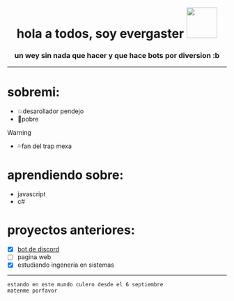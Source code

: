 <h1 align="center">hola a todos, soy evergaster <img src="https://pixeljoint.com/files/icons/full/eva01listo.png" heigth="70px" width="70px" bottom="40"><br></h1>
<h3 align="center"> un wey sin nada que hacer y que hace bots por diversion :b</h3>

---

# sobremi:

- 💥desarollador pendejo
- 🔷pobre
> [!WARNING]
> - 💦fan del trap mexa
 
# aprendiendo sobre: 
- javascript
- c#

# proyectos anteriores:

- [x] [bot de discord](https://saraowo.github.io/)
- [ ] pagina web
- [x] estudiando ingeneria en sistemas

---

```
estando en este mundo culero desde el 6 septiembre
matenme porfavor
```
